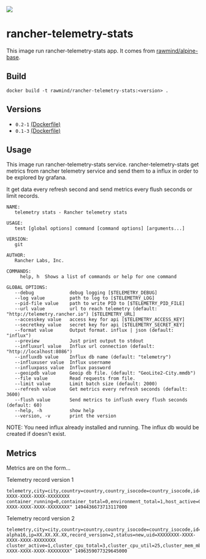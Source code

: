 [![](https://images.microbadger.com/badges/image/rawmind/rancher-telemetry-stats.svg)](https://microbadger.com/images/rawmind/rancher-telemetry-stats "Get your own image badge on microbadger.com")

rancher-telemetry-stats
=====================

This image run rancher-telemetry-stats app. It comes from [rawmind/alpine-base][alpine-base].

## Build

```
docker build -t rawmind/rancher-telemetry-stats:<version> .
```

## Versions

- `0.2-1` [(Dockerfile)](https://github.com/rawmind0/rancher-telemetry-stats/blob/0.2-1/Dockerfile)
- `0.1-3` [(Dockerfile)](https://github.com/rawmind0/rancher-telemetry-stats/blob/0.1-3/Dockerfile)


## Usage

This image run rancher-telemetry-stats service. rancher-telemetry-stats get metrics from rancher telemetry service and send them to a influx in order to be explored by grafana. 

It get data every refresh second and send metrics every flush seconds or limit records. 

```
NAME:
   telemetry stats - Rancher telemetry stats

USAGE:
   test [global options] command [command options] [arguments...]

VERSION:
   git

AUTHOR:
   Rancher Labs, Inc.

COMMANDS:
     help, h  Shows a list of commands or help for one command

GLOBAL OPTIONS:
   --debug             debug logging [$TELEMETRY_DEBUG]
   --log value         path to log to [$TELEMETRY_LOG]
   --pid-file value    path to write PID to [$TELEMETRY_PID_FILE]
   --url value         url to reach telemetry (default: "http://telemetry.rancher.io") [$TELEMETRY_URL]
   --accesskey value   access key for api [$TELEMETRY_ACCESS_KEY]
   --secretkey value   secret key for api [$TELEMETRY_SECRET_KEY]
   --format value      Output format. influx | json (default: "influx")
   --preview           Just print output to stdout
   --influxurl value   Influx url connection (default: "http://localhost:8086")
   --influxdb value    Influx db name (default: "telemetry")
   --influxuser value  Influx username
   --influxpass value  Influx password
   --geoipdb value     Geoip db file. (default: "GeoLite2-City.mmdb")
   --file value        Read requests from file.
   --limit value       Limit batch size (default: 2000)
   --refresh value     Get metrics every refresh seconds (default: 3600)
   --flush value       Send metrics to inflush every flush seconds (default: 60)
   --help, -h          show help
   --version, -v       print the version
```

NOTE: You need influx already installed and running. The influx db would be created if doesn't exist.

## Metrics

Metrics are on the form...

Telemetry record version 1
```
telemetry,city=city,country=country,country_isocode=country_isocode,id=XXXX,install_image=rancher/server,install_version=v1.6.0,uid=XXXXXXXX-XXXX-XXXX-XXXX-XXXXXXXX container_running=0,container_total=0,environment_total=1,host_active=0,host_cpu_cores_total=0,host_mem_mb_total=0,ip="XX.XX.XX.XX",orch_cattle=1,orch_kubernetes=0,orch_mesos=0,orch_swarm=0,orch_windows=0,service_active=0,service_total=5,stack_active=4,stack_total=4,stack_from_catalog=4,uid="XXXXXXXX-XXXX-XXXX-XXXX-XXXXXXXX" 1494436673713117000
```

Telemetry record version 2
```
telemetry,city=city,country=country,country_isocode=country_isocode,id=XXXX,install_image=rancher/server,install_version=v2.0.0-alpha16,ip=XX.XX.XX.XX,record_version=2,status=new,uid=XXXXXXXX-XXXX-XXXX-XXXX-XXXXXXXX cluster_active=1,cluster_cpu_total=3,cluster_cpu_util=25,cluster_mem_mb_total=2676,cluster_mem_util=12,cluster_namespace_from_catalog=1,cluster_namespace_total=5,cluster_total=1,ip="XX.XX.XX.XX",node_active=3,node_from_template=3,node_mem_mb_total=2676,node_mem_util=12,node_role_controlplane=1,node_role_etcd=1,node_role_worker=2,node_total=3,project_namespace_from_catalog=1,project_namespace_total=2,project_pod_total=2,project_total=1,project_workload_total=1,uid="XXXXXXXX-XXXX-XXXX-XXXX-XXXXXXXX" 1496359077329645000
```

[alpine-base]: https://github.com/rawmind0/alpine-base
